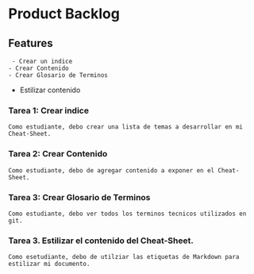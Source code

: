 # Product Backlog
## Features

     - Crear un indice
    - Crear Contenido
    - Crear Glosario de Terminos
   - Estilizar contenido

### Tarea 1: Crear indice
    Como estudiante, debo crear una lista de temas a desarrollar en mi Cheat-Sheet.

### Tarea 2: Crear Contenido
    Como estudiante, debo de agregar contenido a exponer en el Cheat-Sheet.

### Tarea 3: Crear Glosario de Terminos
    Como estudiante, debo ver todos los terminos tecnicos utilizados en git.

### Tarea 3. Estilizar el contenido del Cheat-Sheet.
    Como esetudiante, debo de utilziar las etiquetas de Markdown para estilizar mi documento.



